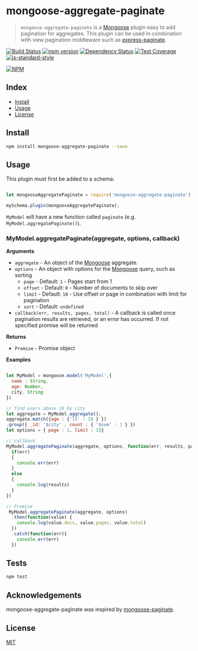 # mongoose-aggregate-paginate

> `mongoose-aggregate-paginate` is a [Mongoose][mongoose] plugin easy to add pagination for aggregates.  This plugin can be used in combination with view pagination middleware such as [express-paginate](https://github.com/niftylettuce/express-paginate).   

[![Build Status][travis-ci-img]][travis-ci-url] 
[![npm version][npm-version-img]][npm-version-url] 
[![Dependency Status][dependency-status-img]][dependency-status-url]
[![Test Coverage][coveralls-image]][coveralls-url]
[![js-standard-style][js-standard-style-img]][js-standard-style-url] 


[![NPM](https://nodei.co/npm/mongoose-aggregate-paginate.png?downloadRank=true&downloads=true)](https://nodei.co/npm/mongoose-aggregate-paginate/)

## Index
* [Install](#install)
* [Usage](#usage)
* [License](#license)

## Install

```bash
npm install mongoose-aggregate-paginate --save
```
## Usage

This plugin must first be added to a schema:

```js

let mongooseAggregatePaginate = require('mongoose-aggregate-paginate');

mySchema.plugin(mongooseAggregatePaginate);

```

`MyModel` will have a new function called `paginate` (e.g. `MyModel.aggregatePaginate()`).

### MyModel.aggregatePaginate(aggregate, options, callback)

**Arguments**

* `aggregate` - An object of the [Mongoose][mongoose] aggregate.
* `options` - An object with options for the [Mongoose][mongoose] query, such as sorting
  - `page` - Default: `1` - Pages start from 1
  - `offset` - Default: `0` - Number of documents to skip over
  - `limit` - Default: `10` - Use offset or page in combination with limit for pagination
  - `sort` - Default: `undefined`
* `callback(err, results, pages, total)` - A callback is called once pagination results are retrieved, or an error has occurred. If not specified promise will be returned

**Returns**
* `Promise` - Promise object

**Examples**

```js

let MyModel = mongoose.model('MyModel',{
  name : String,
  age: Number,
  city, String
})

// find users above 18 by city
let aggregate = MyModel.aggregate();
aggregate.match({age : {'lt' : 18 } })
.group({ _id: '$city' , count : { '$sum' : 1 } })
let options = { page : 1, limit : 15}

// callback
MyModel.aggregatePaginate(aggregate, options, function(err, results, pages, count) {
  if(err) 
  {
    console.err(err)
  }
  else
  { 
    console.log(results)
  }
})

// Promise
 MyModel.aggregatePaginate(aggregate, options)
  .then(function(value) {
    console.log(value.docs, value.pages, value.total)
  })
  .catch(function(err){ 
    console.err(err)
  })
```
## Tests

```js
npm test
```
## Acknowledgements
mongoose-aggregate-paginate was inspired by [mongoose-paginate][mongoose-paginate].

## License
[MIT][license-url]

[mongoose]: http://mongoosejs.com
[mongoose-paginate]: https://www.npmjs.com/package/mongoose-paginate
[license-image]: http://img.shields.io/badge/license-MIT-blue.svg?style=flat
[license-url]: LICENSE
[travis-ci-img]: https://travis-ci.org/Maheshkumar-Kakade/mongoose-aggregate-paginate.svg?branch=master
[travis-ci-url]: https://travis-ci.org/Maheshkumar-Kakade/mongoose-aggregate-paginate 
[npm-version-img]: https://badge.fury.io/js/mongoose-aggregate-paginate.svg
[npm-version-url]: http://badge.fury.io/js/mongoose-aggregate-paginate
[dependency-status-img]: https://gemnasium.com/Maheshkumar-Kakade/mongoose-aggregate-paginate.svg
[dependency-status-url]: https://gemnasium.com/Maheshkumar-Kakade/mongoose-aggregate-paginate
[coveralls-image]: https://coveralls.io/repos/github/Maheshkumar-Kakade/mongoose-aggregate-paginate/badge.svg?branch=master
[coveralls-url]: https://coveralls.io/github/Maheshkumar-Kakade/mongoose-aggregate-paginate?branch=master
[js-standard-style-img]: https://img.shields.io/badge/code%20style-standard-brightgreen.svg
[js-standard-style-url]: http://standardjs.com/